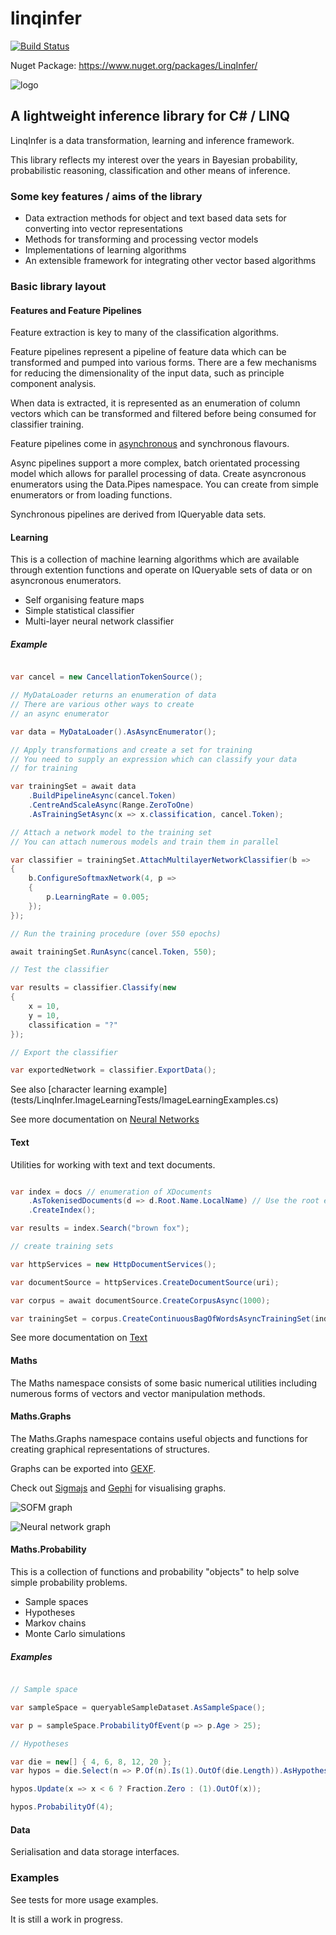 # linqinfer

[![Build Status](https://travis-ci.org/roberino/linqinfer.svg?branch=master)](https://travis-ci.org/roberino/linqinfer)

Nuget Package: https://www.nuget.org/packages/LinqInfer/

![logo](docs/logo.png "LinqInfer")

## A lightweight inference library for C# / LINQ

LinqInfer is a data transformation, learning and inference framework. 

This library reflects my interest over the years in Bayesian probability, 
probabilistic reasoning, classification and other means of inference.

### Some key features / aims of the library

* Data extraction methods for object and text based data sets for converting into vector representations
* Methods for transforming and processing vector models
* Implementations of learning algorithms
* An extensible framework for integrating other vector based algorithms

### Basic library layout 

#### Features and Feature Pipelines

Feature extraction is key to many of the classification algorithms.

Feature pipelines represent a pipeline of feature data which can be 
transformed and pumped into various forms. There are a few mechanisms
for reducing the dimensionality of the input data, such as principle component 
analysis.

When data is extracted, it is represented as an enumeration of column vectors which 
can be transformed and filtered before being consumed for classifier training.

Feature pipelines come in [asynchronous](docs/async-pipelines.md) and synchronous flavours. 

Async pipelines support a more complex, batch orientated processing model
which allows for parallel processing of data. Create asyncronous enumerators
using the Data.Pipes namespace. You can create from simple enumerators
or from loading functions.

Synchronous pipelines are derived from IQueryable data sets.

#### Learning

This is a collection of machine learning algorithms which are available through extention 
functions and operate on IQueryable sets of data or on asyncronous enumerators.

* Self organising feature maps
* Simple statistical classifier
* Multi-layer neural network classifier

##### Example

```cs

var cancel = new CancellationTokenSource();

// MyDataLoader returns an enumeration of data
// There are various other ways to create 
// an async enumerator

var data = MyDataLoader().AsAsyncEnumerator();

// Apply transformations and create a set for training
// You need to supply an expression which can classify your data
// for training 

var trainingSet = await data
    .BuildPipelineAsync(cancel.Token)
    .CentreAndScaleAsync(Range.ZeroToOne)
    .AsTrainingSetAsync(x => x.classification, cancel.Token);

// Attach a network model to the training set
// You can attach numerous models and train them in parallel

var classifier = trainingSet.AttachMultilayerNetworkClassifier(b =>
{
    b.ConfigureSoftmaxNetwork(4, p =>
    {
        p.LearningRate = 0.005;
    });
});

// Run the training procedure (over 550 epochs)

await trainingSet.RunAsync(cancel.Token, 550);

// Test the classifier

var results = classifier.Classify(new
{
    x = 10,
    y = 10,
    classification = "?"
});

// Export the classifier

var exportedNetwork = classifier.ExportData();

```

See also [character learning example] (tests/LinqInfer.ImageLearningTests/ImageLearningExamples.cs)

See more documentation on [Neural Networks](docs/neural-networks.md)

#### Text

Utilities for working with text and text documents.

```cs

var index = docs // enumeration of XDocuments
	.AsTokenisedDocuments(d => d.Root.Name.LocalName) // Use the root element name as the doc ID
	.CreateIndex();

var results = index.Search("brown fox");

// create training sets

var httpServices = new HttpDocumentServices();

var documentSource = httpServices.CreateDocumentSource(uri);

var corpus = await documentSource.CreateCorpusAsync(1000);

var trainingSet = corpus.CreateContinuousBagOfWordsAsyncTrainingSet(index.ExtractKeyTerms(500));

```
See more documentation on [Text](docs/text.md)

#### Maths

The Maths namespace consists of some basic numerical utilities 
including numerous forms of vectors and vector manipulation methods.

#### Maths.Graphs

The Maths.Graphs namespace contains useful objects and functions for creating graphical representations of structures.

Graphs can be exported into [GEXF](https://gephi.org/gexf/format/schema.html).

Check out [Sigmajs](http://sigmajs.org/) and [Gephi](https://gephi.org/) for visualising graphs.

![SOFM graph](docs/sofm_graph2.png)

![Neural network graph](docs/neural-network-sm.png)

#### Maths.Probability 

This is a collection of functions and probability "objects" to help solve simple probability problems.

* Sample spaces
* Hypotheses
* Markov chains
* Monte Carlo simulations

##### Examples

```cs

// Sample space

var sampleSpace = queryableSampleDataset.AsSampleSpace();

var p = sampleSpace.ProbabilityOfEvent(p => p.Age > 25);

// Hypotheses

var die = new[] { 4, 6, 8, 12, 20 };
var hypos = die.Select(n => P.Of(n).Is(1).OutOf(die.Length)).AsHypotheses();

hypos.Update(x => x < 6 ? Fraction.Zero : (1).OutOf(x));

hypos.ProbabilityOf(4);

```

#### Data

Serialisation and data storage interfaces.

### Examples

See tests for more usage examples.

It is still a work in progress.
